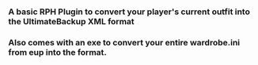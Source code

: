 ### A basic RPH Plugin to convert your player's current outfit into the UltimateBackup XML format
### Also comes with an exe to convert your entire wardrobe.ini from eup into the format.

